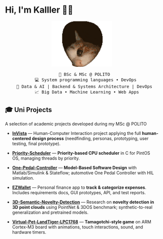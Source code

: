 # Hi, I'm Kalller 🍄‍🟫

<div align="center">


<!-- GIF -->
<img src="assets/kitty-transparent.gif" alt="Kitty" width="200"/>

<pre>
    💼 BSc & MSc @ POLITO  
    💻 System programming languages • DevOps 
    🧠 Data & AI | Backend & Systems Architecture | DevOps  
    📈 Big Data • Machine Learning • Web Apps
</pre>

</div>

## 🎓 Uni Projects
A selection of academic projects developed during my MSc @ POLITO  

- [**InVista**](https://github.com/kalller/InVista) — Human-Computer Interaction project applying the full **human-centered design process** (needfinding, personas, prototyping, user testing, final prototype).  

- [**Priority-Scheduler**](https://github.com/kalller/Priority-Scheduler) — **Priority-based CPU scheduler** in C for PintOS OS, managing threads by priority.  

- [**One-Pedal-Controller**](https://github.com/kalller/One-Pedal-Controller) — **Model-Based Software Design** with Matlab/Simulink & Stateflow; automotive One Pedal Controller with HIL simulation.  

- [**EZWallet**](https://github.com/kalller/EZWallet) — Personal finance app to **track & categorize expenses**. Includes requirements docs, GUI prototypes, API, and test reports.  

- [**3D-Semantic-Novelty-Detection**](https://github.com/kalller/3D-Semantic-Novelty-Detection) — Research on **novelty detection in 3D point clouds** using PointNet & 3DOS benchmark; synthetic-to-real generalization and pretrained models.  

- [**Virtual-Pet-LandTiger-LPC1768**](https://github.com/kalller/Virtual-Pet-LandTiger-LPC1768) — **Tamagotchi-style game** on ARM Cortex-M3 board with animations, touch interactions, sound, and hardware timers.  

